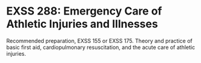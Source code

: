 # EXSS 288: Emergency Care of Athletic Injuries and Illnesses

Recommended preparation, EXSS 155 or EXSS 175. Theory and practice of basic first aid, cardiopulmonary resuscitation, and the acute care of athletic injuries.